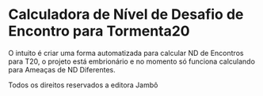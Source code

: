 # Calculadora de Nível de Desafio de Encontro para Tormenta20

O intuito é criar uma forma automatizada para calcular ND de Encontros para T20, o projeto está embrionário e no momento só funciona calculando para Ameaças de ND Diferentes.

Todos os direitos reservados a editora Jambô

